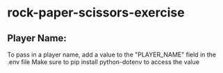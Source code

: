 # rock-paper-scissors-exercise

## Player Name:
To pass in a player name, add a value to the "PLAYER_NAME" field in the .env file
Make sure to pip install python-dotenv to access the value